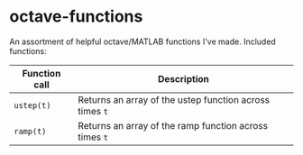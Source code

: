 # octave-functions
An assortment of helpful octave/MATLAB functions I've made.
Included functions:

| Function call | Description |
| ------------- | ----------- | 
| `ustep(t)`    | Returns an array of the ustep function across times `t` |
| `ramp(t)`     | Returns an array of the ramp function across times `t` |
